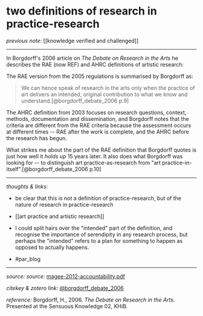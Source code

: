 # two definitions of research in practice-research

_previous note:_ [[knowledge verified and challenged]]

---

In Borgdorff's 2006 article on _The Debate on Research in the Arts_ he describes the RAE (now REF) and AHRC definitions of artistic research: 

The RAE version from the 2005 regulations is summarised by Borgdorff as:

>We can hence speak of research in the arts only when the practice of art delivers an intended, original contribution to what we know and understand.[@borgdorff_debate_2006 p.9]

The AHRC definition from 2003 focuses on research questions, context, methods, documentation and dissemination, and Borgdorff notes that the criteria are different from the RAE criteria because the assessment occurs at different times -- RAE after the work is complete, and the AHRC before the research has begun.

What strikes me about the part of the RAE definition that Borgdorff quotes is just how well it _holds up_ 15 years later. It also does what Borgdorff was looking for -- to distinguish art practice-as-research from "art practice-in-itself".[@borgdorff_debate_2006 p.10]


---

_thoughts & links:_

- be clear that this is not a definition of practice-research, but of the nature of research in practice-research
- [[art practice and artistic research]]
- I could split hairs over the "intended" part of the definition, and recognise the importance of serendipity in any research process, but perhaps the "intended" refers to a plan for something to happen as opposed to actually happens. 

- #par_blog

---

_source:_ _source:_ [magee-2012-accountability.pdf](hook://file/mz8Ki68gv?p=RHJvcGJveC9iaWJsaW9ncmFwaHkgcGRmcw==&n=magee-2012-accountability.pdf)

_citekey & zotero link:_ [@borgdorff_debate_2006](zotero://select/items/1_QYPSQMY2)


_reference:_ Borgdorff, H., 2006. _The Debate on Research in the Arts._ Presented at the Sensuous Knowledge 02, KHiB.


